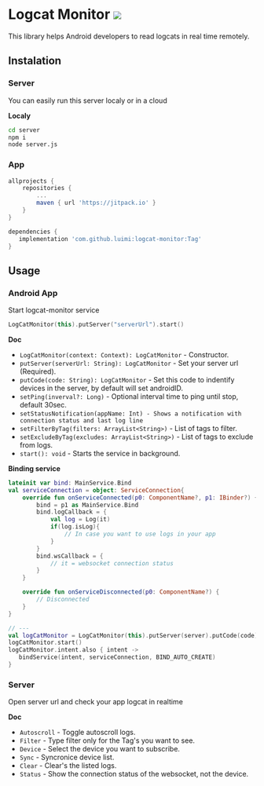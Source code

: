 # Logcat Monitor [![](https://jitpack.io/v/luimi/logcat-monitor.svg)](https://jitpack.io/#luimi/logcat-monitor)

This library helps Android developers to read logcats in real time remotely.

## Instalation

### Server

You can easily run this server localy or in a cloud

**Localy**

```bash
cd server
npm i
node server.js
```

### App

```gradle
allprojects {
    repositories {
        ...
        maven { url 'https://jitpack.io' }
    }
}
```

```gradle
dependencies {
   implementation 'com.github.luimi:logcat-monitor:Tag'
}
```

## Usage

### Android App
Start logcat-monitor service

```kotlin
LogCatMonitor(this).putServer("serverUrl").start()
```

**Doc**

- `LogCatMonitor(context: Context): LogCatMonitor` - Constructor.
- `putServer(serverUrl: String): LogCatMonitor` - Set your server url (Required).
- `putCode(code: String): LogCatMonitor` - Set this code to indentify devices in the server, by default will set androidID.
- `setPing(inverval?: Long)` - Optional interval time to ping until stop, default 30sec.
- `setStatusNotification(appName: Int) - Shows a notification with connection status and last log line`
- `setFilterByTag(filters: ArrayList<String>)` - List of tags to filter.
- `setExcludeByTag(excludes: ArrayList<String>)` - List of tags to exclude from logs.
- `start(): void` - Starts the service in background.

**Binding service**

```kotlin
lateinit var bind: MainService.Bind
val serviceConnection = object: ServiceConnection{
    override fun onServiceConnected(p0: ComponentName?, p1: IBinder?) {
        bind = p1 as MainService.Bind
        bind.logCallback = {
            val log = Log(it)
            if(log.isLog){
                // In case you want to use logs in your app
            }
        }
        bind.wsCallback = {
            // it = websocket connection status
        }
    }

    override fun onServiceDisconnected(p0: ComponentName?) {
        // Disconnected
    }
}

// ---
val logCatMonitor = LogCatMonitor(this).putServer(server).putCode(code)
logCatMonitor.start()
logCatMonitor.intent.also { intent ->
   bindService(intent, serviceConnection, BIND_AUTO_CREATE)
}
```

### Server

Open server url and check your app logcat in realtime

**Doc**

- `Autoscroll` - Toggle autoscroll logs.
- `Filter` - Type filter only for the Tag's you want to see.
- `Device` - Select the device you want to subscribe.
- `Sync` - Syncronice device list.
- `Clear` - Clear's the listed logs.
- `Status` - Show the connection status of the websocket, not the device.